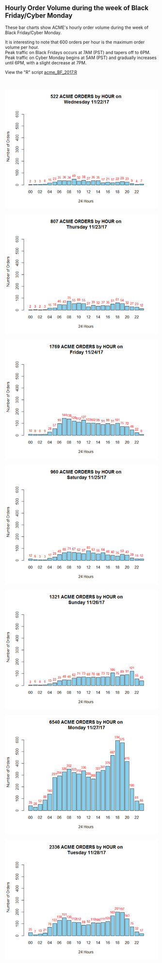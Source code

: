 ## Hourly Order Volume during the week of Black Friday/Cyber Monday
These bar charts show ACME's hourly order volume during the week of Black Friday/Cyber Monday.<br />

It is interesting to note that 600 orders per hour is the maximum order volume per hour.<br />
Peak traffic on Black Fridays occurs at 7AM (PST) and tapers off to 6PM.<br />
Peak traffic on Cyber Monday begins at 5AM (PST) and gradually increases until 6PM, with a slight decrease at 7PM.<br />

View the "R" script [acme_BF_2017.R](/acme/hourly/acme_BF_2017.R)

<br /><br />
<img src="https://github.com/recjo/r/blob/master/acme/hourly/acme_hourly_wed.png"><br /><br />
<img src="https://github.com/recjo/r/blob/master/acme/hourly/acme_hourly_thu.png"><br /><br />
<img src="https://github.com/recjo/r/blob/master/acme/hourly/acme_hourly_fri.png"><br /><br />
<img src="https://github.com/recjo/r/blob/master/acme/hourly/acme_hourly_sat.png"><br /><br />
<img src="https://github.com/recjo/r/blob/master/acme/hourly/acme_hourly_sun.png"><br /><br />
<img src="https://github.com/recjo/r/blob/master/acme/hourly/acme_hourly_mon.png"><br /><br />
<img src="https://github.com/recjo/r/blob/master/acme/hourly/acme_hourly_tue.png"><br /><br />
   
